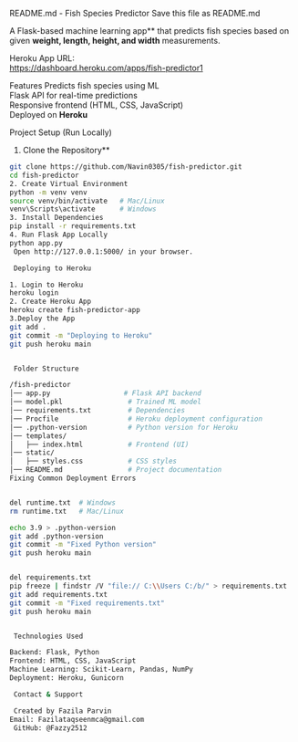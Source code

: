 
README.md - Fish Species Predictor
Save this file as README.md 


A Flask-based machine learning app** that predicts fish species based on given **weight, length, height, and width** measurements.


Heroku App URL:  
https://dashboard.heroku.com/apps/fish-predictor1 


 Features
Predicts fish species using ML  
 Flask API for real-time predictions  
 Responsive frontend (HTML, CSS, JavaScript)  
 Deployed on **Heroku**  

 Project Setup (Run Locally)
1. Clone the Repository**
```sh
git clone https://github.com/Navin0305/fish-predictor.git
cd fish-predictor
2. Create Virtual Environment
python -m venv venv
source venv/bin/activate   # Mac/Linux
venv\Scripts\activate      # Windows
3. Install Dependencies
pip install -r requirements.txt
4. Run Flask App Locally
python app.py
 Open http://127.0.0.1:5000/ in your browser.

 Deploying to Heroku

1. Login to Heroku
heroku login
2. Create Heroku App
heroku create fish-predictor-app
3.Deploy the App
git add .
git commit -m "Deploying to Heroku"
git push heroku main


 Folder Structure

/fish-predictor
│── app.py                  # Flask API backend
│── model.pkl                # Trained ML model
│── requirements.txt         # Dependencies
│── Procfile                 # Heroku deployment configuration
│── .python-version          # Python version for Heroku
│── templates/
│   ├── index.html           # Frontend (UI)
│── static/
│   ├── styles.css           # CSS styles
│── README.md                # Project documentation
Fixing Common Deployment Errors


del runtime.txt  # Windows
rm runtime.txt   # Mac/Linux

echo 3.9 > .python-version
git add .python-version
git commit -m "Fixed Python version"
git push heroku main


del requirements.txt
pip freeze | findstr /V "file:// C:\\Users C:/b/" > requirements.txt
git add requirements.txt
git commit -m "Fixed requirements.txt"
git push heroku main


 Technologies Used

Backend: Flask, Python
Frontend: HTML, CSS, JavaScript
Machine Learning: Scikit-Learn, Pandas, NumPy
Deployment: Heroku, Gunicorn

 Contact & Support

 Created by Fazila Parvin 
Email: Fazilataqseenmca@gmail.com
 GitHub: @Fazzy2512

